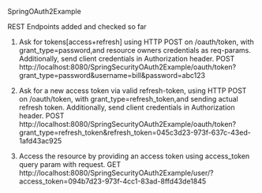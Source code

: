 SpringOAuth2Example

REST Endpoints added and checked so far

1. Ask for tokens[access+refresh] using HTTP POST on /oauth/token, with grant_type=password,and resource owners credentials as req-params. Additionally, send client credentials in Authorization header.
POST http://localhost:8080/SpringSecurityOAuth2Example/oauth/token?grant_type=password&username=bill&password=abc123

2. Ask for a new access token via valid refresh-token, using HTTP POST on /oauth/token, with grant_type=refresh_token,and sending actual refresh token. Additionally, send client credentials in Authorization header.
POST http://localhost:8080/SpringSecurityOAuth2Example/oauth/token?grant_type=refresh_token&refresh_token=045c3d23-973f-637c-43ed-1afd43ac925

3. Access the resource by providing an access token using access_token query param with request.
GET http://localhost:8080/SpringSecurityOAuth2Example/user/?access_token=094b7d23-973f-4cc1-83ad-8ffd43de1845

